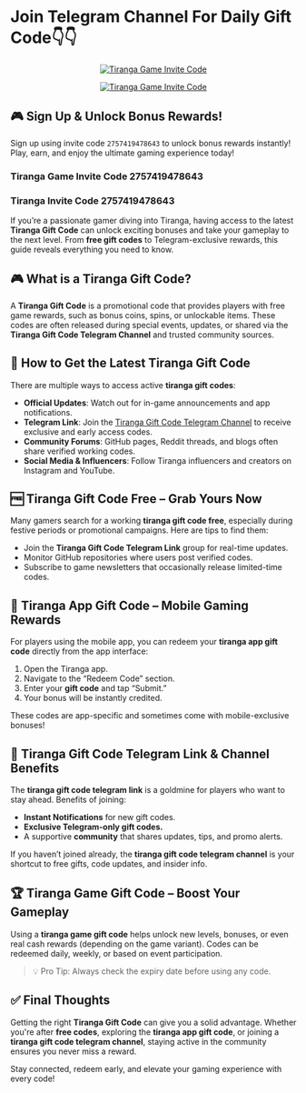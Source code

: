 # Join Telegram Channel For Daily Gift Code👇👇

<p align="center">
  <a href="https://telegram.me/+qzLL3uY9Jmo2OGVl" target="_blank">
    <img src="https://media-hosting.imagekit.io/45dd914ffdef49e3/Tiranga-Game-Invite-Code-%E2%80%93-2757419478643-to-Get-%E2%82%B9500-Real-Cash-Bonus-Only-for-New-Users--05-03-2025_02_59_AM.png?Expires=1840829415&Key-Pair-Id=K2ZIVPTIP2VGHC&Signature=YRVrkL3Jpql3aC3a3ReMCDYSaUr-oxHDAZvFly~-CSRcnajKYN-DDtGvMvUDAAiS0AFfXQ3cLgU~k1L7iDI7FejLT2kJJMVztsjfri1JWrguGDJeL82Kwm6aZUi7G-MGyNV02RuH9wjNYY4VMEQH3FVCjiebJrWpbxq67YTOV4CjDNU9tRSMYuQbpDadQ4Hty8ZxQCTX7DJ8c~uB3HGUJotAsPhO68GTRJP-CsvaO5No~DwZzcpH19OQMT1YCdDVanqFxU7sa3CivNgOhJyppGFTpT-CzY0zQx93OFaTvHbv7rrnToPB0knR0uP8XEbrIup8Bothvwa3zsxkrWsEMw__" alt="Tiranga Game Invite Code" style="max-width: 100%; height: auto;">
  </a>
</p>

<p align="center">
  <a href="https://tirangainvitecode.in/tiranga" target="_blank">
    <img src="https://media-hosting.imagekit.io/f32b0671b0b746ab/Tiranga-Game-Invite-Code-%E2%80%93-2757419478643-to-Get-%E2%82%B9500-Real-Cash-Bonus-Only-for-New-Users--05-03-2025_02_57_AM.png?Expires=1840829421&Key-Pair-Id=K2ZIVPTIP2VGHC&Signature=f7omdZYtc1A-7VgZjiTOt6-B-y1GvutfXQLWQW3J3qBT0Ot4AdSjHxk3gQNrutCNXjSdWRxSyaHIOKXG4wgcGO-xxiNAUyOrwFgVFFrCRrb7CO7zdMUX4CX05zi4hq6TkwRuX2P0N-Bm~OlVPF~uO6T5qZLKUlxZAcIAc1qR0R3yOdzPSr4hckGVvcJjSkfAq0mNMzcL12A7W3pb1A-GdXtcAbiEI1IXIgWBaEaZz8-Iqn1SMI3YU7K0b3dNGYSKVygyy1CL5p2lxEpvLhukarqUsngF4arxC6S07UXpj5lmLuacnfq8XZREa0y49078Mn-OWGz-0zgxpHvz~Vs94w__" alt="Tiranga Game Invite Code" style="max-width: 100%; height: auto;">
  </a>
</p>

## 🎮 Sign Up & Unlock Bonus Rewards!

Sign up using invite code `2757419478643` to unlock bonus rewards instantly!  
Play, earn, and enjoy the ultimate gaming experience today!


### Tiranga Game Invite Code  **2757419478643**

### Tiranga Invite Code  **2757419478643**

If you’re a passionate gamer diving into Tiranga, having access to the latest **Tiranga Gift Code** can unlock exciting bonuses and take your gameplay to the next level. From **free gift codes** to Telegram-exclusive rewards, this guide reveals everything you need to know.

## 🎮 What is a Tiranga Gift Code?

A **Tiranga Gift Code** is a promotional code that provides players with free game rewards, such as bonus coins, spins, or unlockable items. These codes are often released during special events, updates, or shared via the **Tiranga Gift Code Telegram Channel** and trusted community sources.

## 🚀 How to Get the Latest Tiranga Gift Code

There are multiple ways to access active **tiranga gift codes**:

- **Official Updates**: Watch out for in-game announcements and app notifications.
- **Telegram Link**: Join the [Tiranga Gift Code Telegram Channel]([https://telegram.me/+qzLL3uY9Jmo2OGVl]) to receive exclusive and early access codes.
- **Community Forums**: GitHub pages, Reddit threads, and blogs often share verified working codes.
- **Social Media & Influencers**: Follow Tiranga influencers and creators on Instagram and YouTube.

## 🆓 Tiranga Gift Code Free – Grab Yours Now

Many gamers search for a working **tiranga gift code free**, especially during festive periods or promotional campaigns. Here are tips to find them:

- Join the **Tiranga Gift Code Telegram Link** group for real-time updates.
- Monitor GitHub repositories where users post verified codes.
- Subscribe to game newsletters that occasionally release limited-time codes.

## 📱 Tiranga App Gift Code – Mobile Gaming Rewards

For players using the mobile app, you can redeem your **tiranga app gift code** directly from the app interface:

1. Open the Tiranga app.
2. Navigate to the “Redeem Code” section.
3. Enter your **gift code** and tap “Submit.”
4. Your bonus will be instantly credited.

These codes are app-specific and sometimes come with mobile-exclusive bonuses!

## 💬 Tiranga Gift Code Telegram Link & Channel Benefits

The **tiranga gift code telegram link** is a goldmine for players who want to stay ahead. Benefits of joining:

- **Instant Notifications** for new gift codes.
- **Exclusive Telegram-only gift codes.**
- A supportive **community** that shares updates, tips, and promo alerts.

If you haven’t joined already, the **tiranga gift code telegram channel** is your shortcut to free gifts, code updates, and insider info.

## 🏆 Tiranga Game Gift Code – Boost Your Gameplay

Using a **tiranga game gift code** helps unlock new levels, bonuses, or even real cash rewards (depending on the game variant). Codes can be redeemed daily, weekly, or based on event participation.

> 💡 Pro Tip: Always check the expiry date before using any code.

## ✅ Final Thoughts

Getting the right **Tiranga Gift Code** can give you a solid advantage. Whether you're after **free codes**, exploring the **tiranga app gift code**, or joining a **tiranga gift code telegram channel**, staying active in the community ensures you never miss a reward.

Stay connected, redeem early, and elevate your gaming experience with every code!


